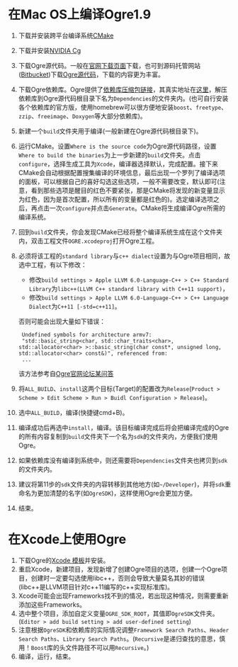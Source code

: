 # 在Mac OS上编译Ogre1.9

1. 下载并安装跨平台编译系统[CMake](http://www.cmake.org/download/)
2. 下载并安装[NVIDIA Cg](https://developer.nvidia.com/cg-toolkit-download)
3. 下载Ogre源代码。一般在[官网下载页面](http://www.ogre3d.org/download/source)下载，也可到源码托管网站([Bitbucket](https://bitbucket.org))下载[Ogre源代码](https://bitbucket.org/sinbad/ogre/downloads)，下载的内容更为丰富。
4. 下载Ogre依赖库。Ogre提供了[依赖库压缩包链接](http://www.ogre3d.org/download/source)，其真实地址在[这里](http://sourceforge.net/projects/ogre/files/ogre-dependencies-mac/)，解压依赖库到Ogre源代码根目录下名为`Dependencies`的文件夹内。(也可自行安装各个依赖库的官方版，使用homebrew可以很方便地安装`boost`、`freetype`、`zzip`、`freeimage`、`Doxygen`等大部分依赖库)。
5. 新建一个`build`文件夹用于编译(一般新建在Ogre源代码根目录下)。
6. 运行CMake。设置`Where is the source code`为Ogre源代码路径，设置`Where to build the binaries`为上一步新建的`build`文件夹。点击`configure`，选择生成工具为`Xcode`，编译器选择默认，完成配置。接下来CMake会自动根据配置搜集编译的环境信息，最后出现一个罗列了编译选项的面板，可以根据自己的喜好勾选这些选项，一般不需要改变，默认即可(注意，看到那些选项是醒目的红色不要紧张，那是CMake将发现的新变量显示为红色，因为是首次配置，所以所有的变量都是红色的)。选定编译选项之后，再点击一次`configure`并点击`Generate`。CMake将生成编译Ogre所需的编译系统。
7. 回到`build`文件夹，你会发现CMake已经将整个编译系统生成在这个文件夹内，双击工程文件`OGRE.xcodeproj`打开Ogre工程。
8. 必须将该工程的`standard library`与`c++ dialect`设置为与Ogre项目相同，故选中工程，有以下修改：
	* 修改`build settings > Apple LLVM 6.0-Language-C++ > C++ Standard Library`为`libc++(LLVM C++ standard library with C++11 support)`，
	* 修改`build settings > Apple LLVM 6.0-Language-C++ > C++ Language Dialect`为`C++11 [-std=c++11]`。
	
	否则可能会出现大量如下错误：
	
		Undefined symbols for architecture armv7:
		"std::basic_string<char, std::char_traits<char>, std::allocator<char> >::basic_string(char const*, unsigned long, std::allocator<char> const&)", referenced from:
		...
	该方法参考自[Ogre官网论坛某问答](http://www.ogre3d.org/forums/viewtopic.php?f=21&t=79199)
		 
9. 将`ALL_BUILD`、`install`这两个目标(Target)的配置改为`Release`(`Product > Scheme > Edit Scheme > Run > Buidl Configuration > Release`)。
10. 选中`ALL_BUILD`，编译(快捷键cmd+B)。
11. 编译成功后再选中`install`，编译。该目标编译完成后将会把编译完成的Ogre的所有内容复制到`build`文件夹下一个名为`sdk`的文件夹内，方便我们使用Ogre。
12. 如果依赖库没有编译到系统中，则还需要将`Dependencies`文件夹也拷贝到`sdk`的文件夹内。
13. 建议将第11步的`sdk`文件夹的内容转移到其他地方(如`~/Developer`)，并将`sdk`重命名为更加清楚的名字(如`OgreSDK`)，这样使用Ogre会更加方便。
14. 结束。


# 在Xcode上使用Ogre

1. 下载Ogre的[Xcode 模板](http://www.ogre3d.org/download/tools)并安装。
2. 重启Xcode，新建项目，发现新增了创建Ogre项目的选项，创建一个Ogre项目，创建时一定要勾选使用libc++，否则会导致大量莫名其妙的错误(libc++是LLVM项目针对c++11编写的c++实现标准库)。
3. Xcode可能会出现Frameworks找不到的情况，若出现这种情况，则需要重新添加这些Frameworks。
4. 选中整个项目，添加自定义变量`OGRE_SDK_ROOT`，其值即`OgreSDK`文件夹。(`Editor > add build setting > add user-defined setting`)
5. 注意根据`OgreSDK`和依赖库的实际情况调整`Framework Search Paths`、`Header Search Paths`、`Library Search Paths`。(`Recursive`是递归查找的意思，慎用！`Boost`库的头文件路径不可以用`Recursive`。)
6. 编译，运行，结束。
